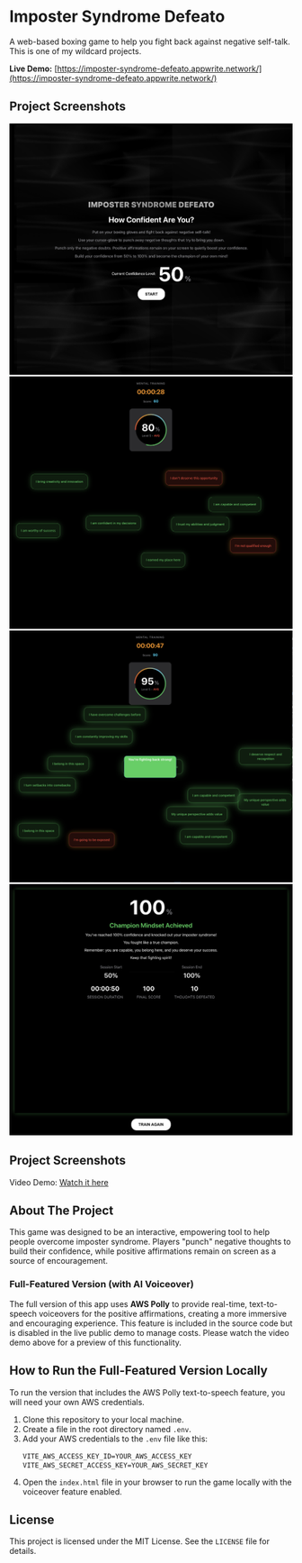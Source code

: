 # Imposter Syndrome Defeato

A web-based boxing game to help you fight back against negative self-talk. This is one of my wildcard projects.

**Live Demo:** [https://imposter-syndrome-defeato.appwrite.network/](https://imposter-syndrome-defeato.appwrite.network/)

## Project Screenshots

![Front Page](./screenshots/frontpage.png)
![Gameplay1](./screenshots/gameplay1.png)
![Gameplay2](./screenshots/gameplay2.png)
![Result Page](./screenshots/resultpage.png)

## Project Screenshots
Video Demo: [Watch it here](https://youtu.be/XXr-xd72tIw)

## About The Project

This game was designed to be an interactive, empowering tool to help people overcome imposter syndrome. Players "punch" negative thoughts to build their confidence, while positive affirmations remain on screen as a source of encouragement.

### Full-Featured Version (with AI Voiceover)

The full version of this app uses **AWS Polly** to provide real-time, text-to-speech voiceovers for the positive affirmations, creating a more immersive and encouraging experience. This feature is included in the source code but is disabled in the live public demo to manage costs. Please watch the video demo above for a preview of this functionality.

## How to Run the Full-Featured Version Locally

To run the version that includes the AWS Polly text-to-speech feature, you will need your own AWS credentials.

1.  Clone this repository to your local machine.
2.  Create a file in the root directory named `.env`.
3.  Add your AWS credentials to the `.env` file like this:
    ```
    VITE_AWS_ACCESS_KEY_ID=YOUR_AWS_ACCESS_KEY
    VITE_AWS_SECRET_ACCESS_KEY=YOUR_AWS_SECRET_KEY
    ```
4.  Open the `index.html` file in your browser to run the game locally with the voiceover feature enabled.

## License

This project is licensed under the MIT License. See the `LICENSE` file for details.
